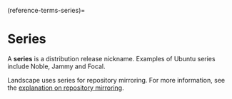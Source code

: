 (reference-terms-series)=
# Series

A **series** is a distribution release nickname. Examples of Ubuntu series include Noble, Jammy and Focal.

Landscape uses series for repository mirroring. For more information, see the [explanation on repository mirroring](https://ubuntu.com/landscape/docs/explanation-about-repository-mirroring).

